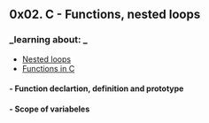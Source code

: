 ## **0x02. C - Functions, nested loops**<br>
### **_learning about: _** <br>
- [Nested loops](https://www.youtube.com/watch?v=76UAxsNiF14)<br>
- [Functions in C](https://www.w3schools.com/c/c_functions.php)<br>
#### - Function declartion, definition and prototype <br>
#### - Scope of variabeles <br>

